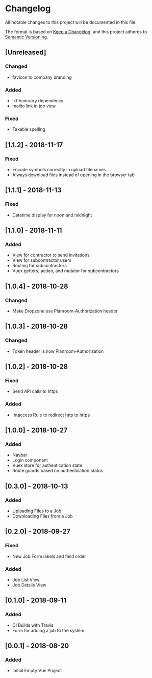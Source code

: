# Changelog
All notable changes to this project will be documented in this file.

The format is based on [Keep a Changelog](https://keepachangelog.com/en/1.0.0/),
and this project adheres to [Semantic Versioning](https://semver.org/spec/v2.0.0.html).

## [Unreleased]
### Changed
 - favicon to company branding
### Added
 - lkf honorary dependency
 - mailto link in job view
### Fixed
 - Taxable spelling

## [1.1.2] - 2018-11-17
### Fixed
 - Encode symbols correctly in upload filenames
 - Always download files instead of opening in the browser tab

## [1.1.1] - 2018-11-13
### Fixed
 - Datetime display for noon and midnight

## [1.1.0] - 2018-11-11
### Added
 - View for contractor to send invitations
 - View for subcontractor users
 - Routing for subcontractors
 - Vuex getters, action, and mutator for subcontractors

## [1.0.4] - 2018-10-28
### Changed
 - Make Dropzone use Planroom-Authorization header

## [1.0.3] - 2018-10-28
### Changed
 - Token header is now Planroom-Authorization

## [1.0.2] - 2018-10-28
### Fixed
 - Send API calls to https
### Added
  - .htaccess Rule to redirect http to https

## [1.0.0] - 2018-10-27
### Added
 - Navbar
 - Login component
 - Vuex store for authentication state
 - Route guards based on authentication status

## [0.3.0] - 2018-10-13
### Added
 - Uploading Files to a Job
 - Downloading Files from a Job
 
## [0.2.0] - 2018-09-27
### Fixed
 - New Job Form labels and field order
### Added
 - Job List View
 - Job Details View

## [0.1.0] - 2018-09-11
### Added 
 - CI Builds with Travis
 - Form for adding a job to the system
 
## [0.0.1] - 2018-08-20
### Added
 - Initial Empty Vue Project
